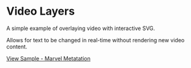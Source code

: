 # Video Layers

A simple example of overlaying video with interactive SVG.  

Allows for text to be changed in real-time without rendering new video content.  

[View Sample - Marvel Metatation](https://georgiadata.github.io/video/metatation/)  